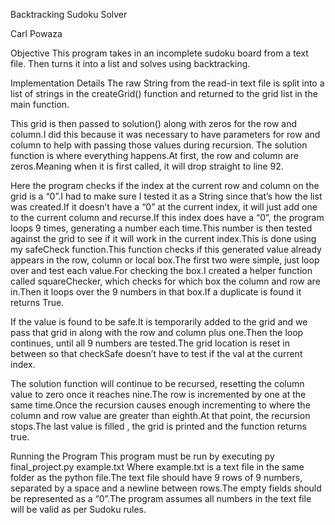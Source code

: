 Backtracking Sudoku Solver

Carl Powaza


Objective
This program takes in an incomplete sudoku board from a text file. Then turns it into a list and solves using backtracking.



Implementation Details
The raw String from the read-in text file is split into a list of strings in the createGrid() function and returned to the grid list in the main function.

This grid is then passed to solution() along with zeros for the row and column.I did this because it was necessary to have parameters for row and column to help with passing those values during recursion.
The solution function is where everything happens.At first, the row and column are zeros.Meaning when it is first called, it will drop straight to line 92.

Here the program checks if the index at the current row and column on the grid is a “0”.I had to make sure I tested it as a String since that’s how the list was created.If it doesn’t have a “0” at the current index, it will just add one to the current column and recurse.If this index does have a “0”, the program loops 9 times, generating a number each time.This number is then tested against the grid to see if it will work in the current index.This is done using my safeCheck function.This function checks if this generated value already appears in the row, column or local box.The first two were simple, just loop over and test each value.For checking the box.I created a helper function called squareChecker, which checks for which box the column and row are in.Then it loops over the 9 numbers in that box.If a duplicate is found it returns True.

If the value is found to be safe.It is temporarily added to the grid and we pass that grid in along with the row and column plus one.Then the loop continues, until all 9 numbers are tested.The grid location is reset in between so that checkSafe doesn’t have to test if the val at the current index.

The solution function will continue to be recursed, resetting the column value to zero once it reaches nine.The row is incremented by one at the same time.Once the recursion causes enough incrementing to where the column and row value are greater than eighth.At that point, the recursion stops.The last value is filled , the grid is printed and the function returns true.


Running the Program
This program must be run by executing py final_project.py example.txt Where example.txt is a text file in the same folder as the python file.The text file should have 9 rows of 9 numbers, separated by a space and a newline between rows.The empty fields should be represented as a “0”.The program assumes all numbers in the text file will be valid as per Sudoku rules.





